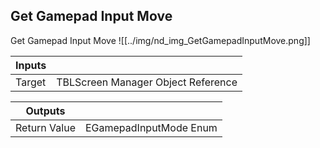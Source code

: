 ## Get Gamepad Input Move
Get Gamepad Input Move
![[../img/nd_img_GetGamepadInputMove.png]]

|Inputs||
|--|--|
| Target | TBLScreen Manager Object Reference |

|Outputs||
|--|--|
| Return Value | EGamepadInputMode Enum |
